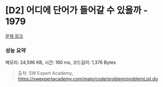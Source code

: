 # [D2] 어디에 단어가 들어갈 수 있을까 - 1979 

[문제 링크](https://swexpertacademy.com/main/code/problem/problemDetail.do?contestProbId=AV5PuPq6AaQDFAUq) 

### 성능 요약

메모리: 24,596 KB, 시간: 160 ms, 코드길이: 1,376 Bytes



> 출처: SW Expert Academy, https://swexpertacademy.com/main/code/problem/problemList.do